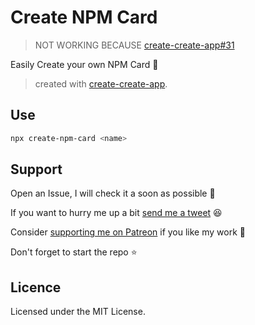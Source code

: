 # Create NPM Card

> NOT WORKING BECAUSE [create-create-app#31](https://github.com/uetchy/create-create-app/issues/31)

Easily Create your own NPM Card 🚀

> created with [create-create-app](https://github.com/uetchy/create-create-app).

## Use

```bash
npx create-npm-card <name>
```

## Support

Open an Issue, I will check it a soon as possible 👀

If you want to hurry me up a bit
[send me a tweet](https://twitter.com/intent/tweet?text=%40UltiRequiem%20) 😆

Consider [supporting me on Patreon](https://patreon.com/UltiRequiem) if you like my work 🚀

Don't forget to start the repo ⭐

## Licence

Licensed under the MIT License.
